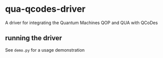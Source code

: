 # qua-qcodes-driver

A driver for integrating the Quantum Machines QOP and QUA with QCoDes 

## running the driver 

See `demo.py` for a usage demonstration


